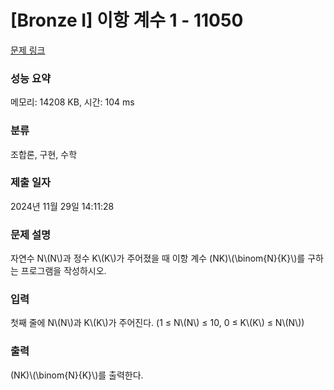 # \[Bronze I] 이항 계수 1 - 11050

[문제 링크](https://www.acmicpc.net/problem/11050)

### 성능 요약

메모리: 14208 KB, 시간: 104 ms

### 분류

조합론, 구현, 수학

### 제출 일자

2024년 11월 29일 14:11:28

### 문제 설명

자연수 N\\(N\\)과 정수 K\\(K\\)가 주어졌을 때 이항 계수 (NK)\\(\binom{N}{K}\\)를 구하는 프로그램을 작성하시오.

### 입력

첫째 줄에 N\\(N\\)과 K\\(K\\)가 주어진다. (1 ≤ N\\(N\\) ≤ 10, 0 ≤ K\\(K\\) ≤ N\\(N\\))

### 출력

(NK)\\(\binom{N}{K}\\)를 출력한다.
